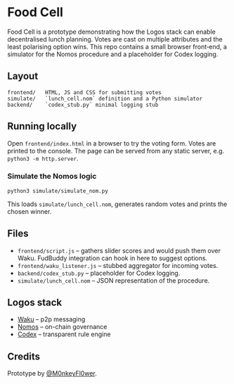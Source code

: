 # Food Cell

Food Cell is a prototype demonstrating how the Logos stack can enable
decentralised lunch planning. Votes are cast on multiple attributes and
the least polarising option wins. This repo contains a small browser
front‑end, a simulator for the Nomos procedure and a placeholder for
Codex logging.

## Layout

```
frontend/   HTML, JS and CSS for submitting votes
simulate/   `lunch_cell.nom` definition and a Python simulator
backend/    `codex_stub.py` minimal logging stub
```

## Running locally

Open `frontend/index.html` in a browser to try the voting form. Votes are
printed to the console. The page can be served from any static server,
e.g. `python3 -m http.server`.

### Simulate the Nomos logic

```
python3 simulate/simulate_nom.py
```

This loads `simulate/lunch_cell.nom`, generates random votes and prints
the chosen winner.

## Files

- `frontend/script.js` – gathers slider scores and would push them over
  Waku. FudBuddy integration can hook in here to suggest options.
- `frontend/waku_listener.js` – stubbed aggregator for incoming votes.
- `backend/codex_stub.py` – placeholder for Codex logging.
- `simulate/lunch_cell.nom` – JSON representation of the procedure.

## Logos stack

- [Waku](https://waku.org) – p2p messaging
- [Nomos](https://github.com/status-im/nomos) – on-chain governance
- [Codex](https://github.com/status-im/codex) – transparent rule engine

## Credits

Prototype by [@M0nkeyFl0wer](https://github.com/M0nkeyFl0wer).
